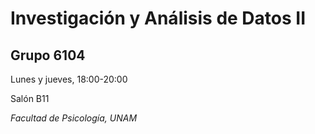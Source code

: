 # Investigación y Análisis de Datos II
## Grupo 6104

Lunes y jueves, 18:00-20:00

Salón B11

*Facultad de Psicología, UNAM*

